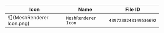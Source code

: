 | Icon | Name | File ID |
| ---  | ---  | ---     |
| ![](MeshRenderer Icon.png) | `MeshRenderer Icon` | `4397238243149536692` |
